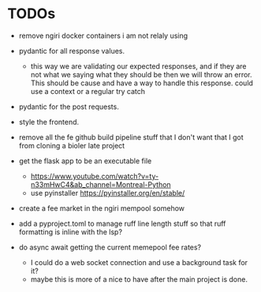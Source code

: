 # TODOs
- remove ngiri docker containers i am not relaly using
- pydantic for all response values.
    - this way we are validating our expected responses, and if they are not what we saying what they should be then we will throw an error. This should be cause and have a way to handle this response.  could use a context or a regular try catch
- pydantic for the post requests.
- style the frontend.
- remove all the fe github build pipeline stuff that I don't want that I got from cloning a bioler late project

- get the flask app to be an executable file
    - https://www.youtube.com/watch?v=ty-n33mHwC4&ab_channel=Montreal-Python
    - use pyinstaller https://pyinstaller.org/en/stable/

- create a fee market in the ngiri mempool somehow
- add a pyproject.toml to manage ruff line length stuff so that ruff formatting is inline with the lsp?
- do async await getting the current memepool fee rates?
    - I could do a web socket connection and use a background task for it?
    - maybe this is more of a nice to have after the main project is done.

